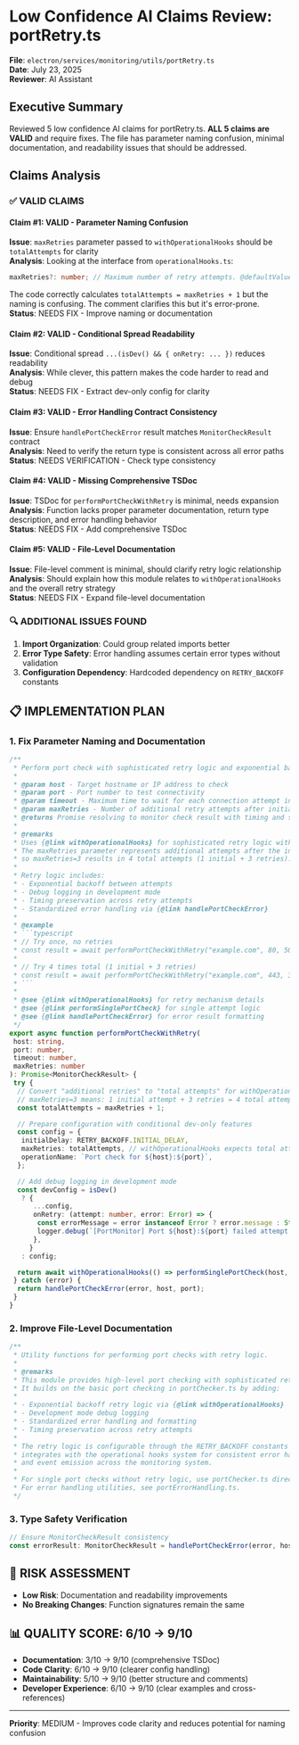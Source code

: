 # Low Confidence AI Claims Review: portRetry.ts

**File**: `electron/services/monitoring/utils/portRetry.ts`  
**Date**: July 23, 2025  
**Reviewer**: AI Assistant

## Executive Summary

Reviewed 5 low confidence AI claims for portRetry.ts. **ALL 5 claims are VALID** and require fixes. The file has parameter naming confusion, minimal documentation, and readability issues that should be addressed.

## Claims Analysis

### ✅ **VALID CLAIMS**

#### **Claim #1**: VALID - Parameter Naming Confusion

**Issue**: `maxRetries` parameter passed to `withOperationalHooks` should be `totalAttempts` for clarity  
**Analysis**: Looking at the interface from `operationalHooks.ts`:

```typescript
maxRetries?: number; // Maximum number of retry attempts. @defaultValue 3
```

The code correctly calculates `totalAttempts = maxRetries + 1` but the naming is confusing. The comment clarifies this but it's error-prone.  
**Status**: NEEDS FIX - Improve naming or documentation

#### **Claim #2**: VALID - Conditional Spread Readability

**Issue**: Conditional spread `...(isDev() && { onRetry: ... })` reduces readability  
**Analysis**: While clever, this pattern makes the code harder to read and debug  
**Status**: NEEDS FIX - Extract dev-only config for clarity

#### **Claim #3**: VALID - Error Handling Contract Consistency

**Issue**: Ensure `handlePortCheckError` result matches `MonitorCheckResult` contract  
**Analysis**: Need to verify the return type is consistent across all error paths  
**Status**: NEEDS VERIFICATION - Check type consistency

#### **Claim #4**: VALID - Missing Comprehensive TSDoc

**Issue**: TSDoc for `performPortCheckWithRetry` is minimal, needs expansion  
**Analysis**: Function lacks proper parameter documentation, return type description, and error handling behavior  
**Status**: NEEDS FIX - Add comprehensive TSDoc

#### **Claim #5**: VALID - File-Level Documentation

**Issue**: File-level comment is minimal, should clarify retry logic relationship  
**Analysis**: Should explain how this module relates to `withOperationalHooks` and the overall retry strategy  
**Status**: NEEDS FIX - Expand file-level documentation

### 🔍 **ADDITIONAL ISSUES FOUND**

1. **Import Organization**: Could group related imports better
2. **Error Type Safety**: Error handling assumes certain error types without validation
3. **Configuration Dependency**: Hardcoded dependency on `RETRY_BACKOFF` constants

## 📋 **IMPLEMENTATION PLAN**

### 1. **Fix Parameter Naming and Documentation**

````typescript
/**
 * Perform port check with sophisticated retry logic and exponential backoff.
 *
 * @param host - Target hostname or IP address to check
 * @param port - Port number to test connectivity
 * @param timeout - Maximum time to wait for each connection attempt in milliseconds
 * @param maxRetries - Number of additional retry attempts after initial failure (0 = try once only)
 * @returns Promise resolving to monitor check result with timing and status information
 *
 * @remarks
 * Uses {@link withOperationalHooks} for sophisticated retry logic with exponential backoff.
 * The maxRetries parameter represents additional attempts after the initial attempt,
 * so maxRetries=3 results in 4 total attempts (1 initial + 3 retries).
 *
 * Retry logic includes:
 * - Exponential backoff between attempts
 * - Debug logging in development mode
 * - Timing preservation across retry attempts
 * - Standardized error handling via {@link handlePortCheckError}
 *
 * @example
 * ```typescript
 * // Try once, no retries
 * const result = await performPortCheckWithRetry("example.com", 80, 5000, 0);
 *
 * // Try 4 times total (1 initial + 3 retries)
 * const result = await performPortCheckWithRetry("example.com", 443, 3000, 3);
 * ```
 *
 * @see {@link withOperationalHooks} for retry mechanism details
 * @see {@link performSinglePortCheck} for single attempt logic
 * @see {@link handlePortCheckError} for error result formatting
 */
export async function performPortCheckWithRetry(
 host: string,
 port: number,
 timeout: number,
 maxRetries: number
): Promise<MonitorCheckResult> {
 try {
  // Convert "additional retries" to "total attempts" for withOperationalHooks
  // maxRetries=3 means: 1 initial attempt + 3 retries = 4 total attempts
  const totalAttempts = maxRetries + 1;

  // Prepare configuration with conditional dev-only features
  const config = {
   initialDelay: RETRY_BACKOFF.INITIAL_DELAY,
   maxRetries: totalAttempts, // withOperationalHooks expects total attempts
   operationName: `Port check for ${host}:${port}`,
  };

  // Add debug logging in development mode
  const devConfig = isDev()
   ? {
      ...config,
      onRetry: (attempt: number, error: Error) => {
       const errorMessage = error instanceof Error ? error.message : String(error);
       logger.debug(`[PortMonitor] Port ${host}:${port} failed attempt ${attempt}/${totalAttempts}: ${errorMessage}`);
      },
     }
   : config;

  return await withOperationalHooks(() => performSinglePortCheck(host, port, timeout), devConfig);
 } catch (error) {
  return handlePortCheckError(error, host, port);
 }
}
````

### 2. **Improve File-Level Documentation**

```typescript
/**
 * Utility functions for performing port checks with retry logic.
 *
 * @remarks
 * This module provides high-level port checking with sophisticated retry mechanisms.
 * It builds on the basic port checking in portChecker.ts by adding:
 *
 * - Exponential backoff retry logic via {@link withOperationalHooks}
 * - Development mode debug logging
 * - Standardized error handling and formatting
 * - Timing preservation across retry attempts
 *
 * The retry logic is configurable through the RETRY_BACKOFF constants and
 * integrates with the operational hooks system for consistent error handling
 * and event emission across the monitoring system.
 *
 * For single port checks without retry logic, use portChecker.ts directly.
 * For error handling utilities, see portErrorHandling.ts.
 */
```

### 3. **Type Safety Verification**

```typescript
// Ensure MonitorCheckResult consistency
const errorResult: MonitorCheckResult = handlePortCheckError(error, host, port);
```

## 🎯 **RISK ASSESSMENT**

- **Low Risk**: Documentation and readability improvements
- **No Breaking Changes**: Function signatures remain the same

## 📊 **QUALITY SCORE**: 6/10 → 9/10

- **Documentation**: 3/10 → 9/10 (comprehensive TSDoc)
- **Code Clarity**: 6/10 → 9/10 (clearer config handling)
- **Maintainability**: 5/10 → 9/10 (better structure and comments)
- **Developer Experience**: 6/10 → 9/10 (clear examples and cross-references)

---

**Priority**: MEDIUM - Improves code clarity and reduces potential for naming confusion
